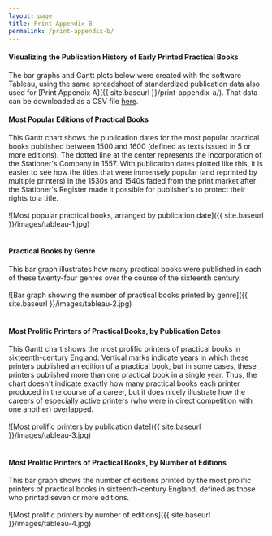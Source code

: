 ```yaml
---
layout: page
title: Print Appendix B
permalink: /print-appendix-b/
---
```


#### Visualizing the Publication History of Early Printed Practical Books

The bar graphs and Gantt plots below were created with the software Tableau, using the same spreadsheet of
standardized publication data also used for [Print Appendix A]({{ site.baseurl }}/print-appendix-a/). That data can be 
downloaded as a CSV file [here](https://docs.google.com/spreadsheets/d/e/2PACX-1vTCv6EiFo5wd_N0MBuJH2ymK_xticVm3k2-4ZgccZTCeA9v-yTA2kEE3ff9ER_4xbkwIkSrt4IoX0dk/pub?output=csv). 

#### Most Popular Editions of Practical Books

This Gantt chart shows the publication dates for the most popular practical books
published between 1500 and 1600 (defined as texts issued in 5 or more editions). The dotted line at the
center represents the incorporation of the Stationer's Company in 1557. With publication dates plotted like this,
it is easier to see how the titles that were immensely popular (and reprinted by multiple printers)
in the 1530s and 1540s faded from the print market after the Stationer's Register made it possible
for publisher's to protect their rights to a title.
<br>
<br>
![Most popular practical books, arranged by publication date]({{ site.baseurl }}/images/tableau-1.jpg)
<br>
<br>

#### Practical Books by Genre

This bar graph illustrates how many practical books were published in each of these twenty-four
genres over the course of the sixteenth century. 
<br>
<br>
![Bar graph showing the number of practical books printed by genre]({{ site.baseurl }}/images/tableau-2.jpg)
<br>
<br>

#### Most Prolific Printers of Practical Books, by Publication Dates

This Gantt chart shows the most prolific printers of practical books in sixteenth-century England.
Vertical marks indicate years in which these printers published an edition of a practical book, but
in some cases, these printers published more than one practical book in a single year. Thus, the chart doesn't indicate
exactly how many practical books each printer produced in the course of a career, but it does
nicely illustrate how the careers of especially active printers (who were in direct competition with one another) overlapped.
<br>
<br>
![Most prolific printers by publication date]({{ site.baseurl }}/images/tableau-3.jpg)
<br>
<br>

#### Most Prolific Printers of Practical Books, by Number of Editions

This bar graph shows the number of editions printed by the most prolific printers of practical
books in sixteenth-century England, defined as those who printed seven or more editions.
<br>
<br>
![Most prolific printers by number of editions]({{ site.baseurl }}/images/tableau-4.jpg)